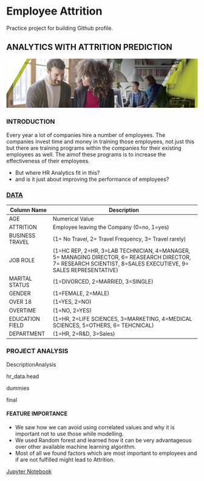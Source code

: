 # Employee Attrition

Practice project for building Github profile.

## ANALYTICS WITH ATTRITION PREDICTION

![image.png](images/HRTalent.png)

### INTRODUCTION

Every year a lot of companies hire a number of employees. The companies invest time and money in training those employees, not just this but there are training programs within the companies for their existing employees as well. The aimof these programs is to increase the effectiveness of their employees.

- But where HR Analytics fit in this?
- and is it just about improving the performance of employees?

### [DATA](https://github.com/perusrikanth/EmployeeAttrition#data)
| Column Name | Description |
| --- | --- |
| AGE | Numerical Value |
| ATTRITION | Employee leaving the Company (0=no, 1=yes) |
| BUSINESS TRAVEL | (1= No Travel, 2= Travel Frequency, 3= Travel rarely) |
| JOB ROLE | (1=HC REP, 2=HR, 3=LAB TECHNICIAN, 4=MANAGER, 5= MANAGING DIRECTOR, 6= REASEARCH DIRECTOR, 7= RESEARCH SCIENTIST, 8=SALES EXECUTIEVE, 9= SALES REPRESENTATIVE) |
| MARITAL STATUS | (1=DIVORCED, 2=MARRIED, 3=SINGLE)|
| GENDER | (1=FEMALE, 2=MALE) |
| OVER 18 | (1=YES, 2=NO) |
| OVERTIME | (1=NO, 2=YES) |
| EDUCATION FIELD | (1=HR, 2=LIFE SCIENCES, 3=MARKETING, 4=MEDICAL SCIENCES, 5=OTHERS, 6= TEHCNICAL) |
| DEPARTMENT | (1=HR, 2=R&D, 3=Sales) |

### [](https://github.com/perusrikanth/EmployeeAttrition#project-analysis)PROJECT ANALYSIS

DescriptionAnalysis

 hr_data.head

 dummies

 final

#### [](https://github.com/perusrikanth/EmployeeAttrition#feature-importance)FEATURE IMPORTANCE

- We saw how we can avoid using correlated values and why it is important not to use those while modelling.
- We used Random forest and learned how it can be very advantageous over other available machine learning algorithm.
- Most of all we found factors which are most important to employees and if are not fulfilled might lead to Attrition.

[Jupyter Notebook](https://github.com/perusrikanth/EmployeeAttrition/blob/master/HR_Analytics.ipynb)
